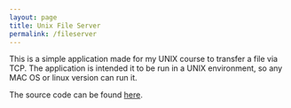```yaml
---
layout: page
title: Unix File Server
permalink: /fileserver
---
```



This is a simple application made for my UNIX course to transfer a file via TCP. The application is intended it to be run in a UNIX environment, so any MAC OS or linux version can run it. 

The source code can be found <a href="https://github.com/Dimitridherr/FileServer">here</a>.